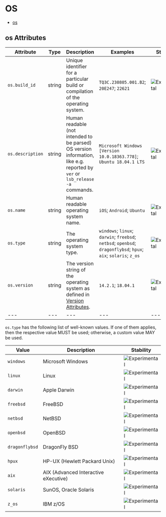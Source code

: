 
<!--- Hugo front matter used to generate the website version of this page:
--->

# OS

- [os](#os)


## os Attributes

| Attribute  | Type | Description  | Examples  | Stability |
|---|---|---|---|---|
| `os.build_id` | string | Unique identifier for a particular build or compilation of the operating system.  | `TQ3C.230805.001.B2`; `20E247`; `22621` | ![Experimental](https://img.shields.io/badge/-experimental-blue) |
| `os.description` | string | Human readable (not intended to be parsed) OS version information, like e.g. reported by `ver` or `lsb_release -a` commands.  | `Microsoft Windows [Version 10.0.18363.778]`; `Ubuntu 18.04.1 LTS` | ![Experimental](https://img.shields.io/badge/-experimental-blue) |
| `os.name` | string | Human readable operating system name.  | `iOS`; `Android`; `Ubuntu` | ![Experimental](https://img.shields.io/badge/-experimental-blue) |
| `os.type` | string | The operating system type.  | `windows`; `linux`; `darwin`; `freebsd`; `netbsd`; `openbsd`; `dragonflybsd`; `hpux`; `aix`; `solaris`; `z_os` | ![Experimental](https://img.shields.io/badge/-experimental-blue) |
| `os.version` | string | The version string of the operating system as defined in [Version Attributes](/docs/resource/README.md#version-attributes).  | `14.2.1`; `18.04.1` | ![Experimental](https://img.shields.io/badge/-experimental-blue) |
|---|---|---|---|---|


`os.type` has the following list of well-known values. If one of them applies, then the respective value MUST be used; otherwise, a custom value MAY be used.

| Value  | Description | Stability |
|---|---|---|
| `windows` | Microsoft Windows |  ![Experimental](https://img.shields.io/badge/-experimental-blue) |
| `linux` | Linux |  ![Experimental](https://img.shields.io/badge/-experimental-blue) |
| `darwin` | Apple Darwin |  ![Experimental](https://img.shields.io/badge/-experimental-blue) |
| `freebsd` | FreeBSD |  ![Experimental](https://img.shields.io/badge/-experimental-blue) |
| `netbsd` | NetBSD |  ![Experimental](https://img.shields.io/badge/-experimental-blue) |
| `openbsd` | OpenBSD |  ![Experimental](https://img.shields.io/badge/-experimental-blue) |
| `dragonflybsd` | DragonFly BSD |  ![Experimental](https://img.shields.io/badge/-experimental-blue) |
| `hpux` | HP-UX (Hewlett Packard Unix) |  ![Experimental](https://img.shields.io/badge/-experimental-blue) |
| `aix` | AIX (Advanced Interactive eXecutive) |  ![Experimental](https://img.shields.io/badge/-experimental-blue) |
| `solaris` | SunOS, Oracle Solaris |  ![Experimental](https://img.shields.io/badge/-experimental-blue) |
| `z_os` | IBM z/OS |  ![Experimental](https://img.shields.io/badge/-experimental-blue) |

